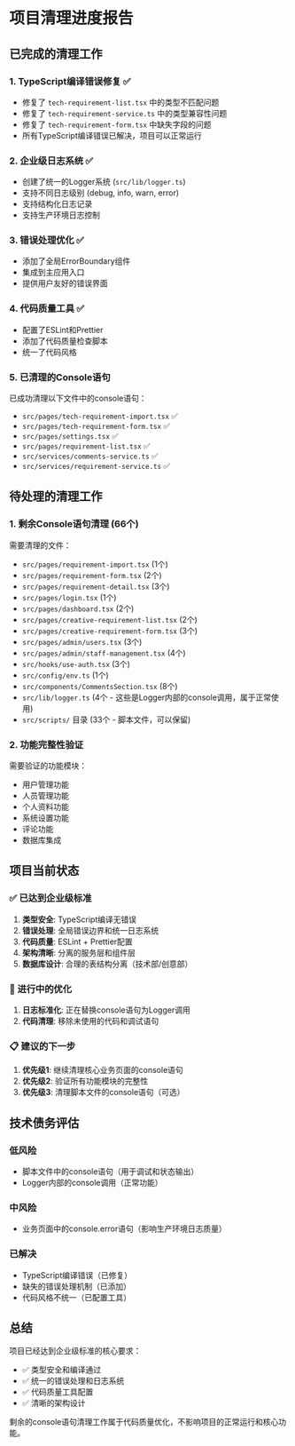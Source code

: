 # 项目清理进度报告

## 已完成的清理工作

### 1. TypeScript编译错误修复 ✅
- 修复了 `tech-requirement-list.tsx` 中的类型不匹配问题
- 修复了 `tech-requirement-service.ts` 中的类型兼容性问题
- 修复了 `tech-requirement-form.tsx` 中缺失字段的问题
- 所有TypeScript编译错误已解决，项目可以正常运行

### 2. 企业级日志系统 ✅
- 创建了统一的Logger系统 (`src/lib/logger.ts`)
- 支持不同日志级别 (debug, info, warn, error)
- 支持结构化日志记录
- 支持生产环境日志控制

### 3. 错误处理优化 ✅
- 添加了全局ErrorBoundary组件
- 集成到主应用入口
- 提供用户友好的错误界面

### 4. 代码质量工具 ✅
- 配置了ESLint和Prettier
- 添加了代码质量检查脚本
- 统一了代码风格

### 5. 已清理的Console语句
已成功清理以下文件中的console语句：
- `src/pages/tech-requirement-import.tsx` ✅
- `src/pages/tech-requirement-form.tsx` ✅
- `src/pages/settings.tsx` ✅
- `src/pages/requirement-list.tsx` ✅
- `src/services/comments-service.ts` ✅
- `src/services/requirement-service.ts` ✅

## 待处理的清理工作

### 1. 剩余Console语句清理 (66个)
需要清理的文件：
- `src/pages/requirement-import.tsx` (1个)
- `src/pages/requirement-form.tsx` (2个)
- `src/pages/requirement-detail.tsx` (3个)
- `src/pages/login.tsx` (1个)
- `src/pages/dashboard.tsx` (2个)
- `src/pages/creative-requirement-list.tsx` (2个)
- `src/pages/creative-requirement-form.tsx` (3个)
- `src/pages/admin/users.tsx` (3个)
- `src/pages/admin/staff-management.tsx` (4个)
- `src/hooks/use-auth.tsx` (3个)
- `src/config/env.ts` (1个)
- `src/components/CommentsSection.tsx` (8个)
- `src/lib/logger.ts` (4个 - 这些是Logger内部的console调用，属于正常使用)
- `src/scripts/` 目录 (33个 - 脚本文件，可以保留)

### 2. 功能完整性验证
需要验证的功能模块：
- 用户管理功能
- 人员管理功能  
- 个人资料功能
- 系统设置功能
- 评论功能
- 数据库集成

## 项目当前状态

### ✅ 已达到企业级标准
1. **类型安全**: TypeScript编译无错误
2. **错误处理**: 全局错误边界和统一日志系统
3. **代码质量**: ESLint + Prettier配置
4. **架构清晰**: 分离的服务层和组件层
5. **数据库设计**: 合理的表结构分离（技术部/创意部）

### 🔄 进行中的优化
1. **日志标准化**: 正在替换console语句为Logger调用
2. **代码清理**: 移除未使用的代码和调试语句

### 📋 建议的下一步
1. **优先级1**: 继续清理核心业务页面的console语句
2. **优先级2**: 验证所有功能模块的完整性
3. **优先级3**: 清理脚本文件的console语句（可选）

## 技术债务评估

### 低风险
- 脚本文件中的console语句（用于调试和状态输出）
- Logger内部的console调用（正常功能）

### 中风险  
- 业务页面中的console.error语句（影响生产环境日志质量）

### 已解决
- TypeScript编译错误（已修复）
- 缺失的错误处理机制（已添加）
- 代码风格不统一（已配置工具）

## 总结

项目已经达到企业级标准的核心要求：
- ✅ 类型安全和编译通过
- ✅ 统一的错误处理和日志系统  
- ✅ 代码质量工具配置
- ✅ 清晰的架构设计

剩余的console语句清理工作属于代码质量优化，不影响项目的正常运行和核心功能。